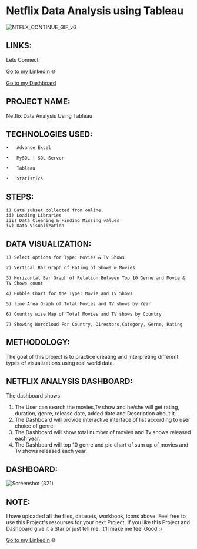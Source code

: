 # Netflix Data Analysis using Tableau

 ![NTFLX_CONTINUE_GIF_v6](https://user-images.githubusercontent.com/82509629/229379355-339efa50-8a66-4f95-ae2f-23d7feedc1ea.gif)

## LINKS: 

Lets Connect

[Go to my LinkedIn](https://www.linkedin.com/in/nitesh-gautam-2a7a87209/) 🌐

[Go to my Dashboard](https://public.tableau.com/app/profile/nitesh.gautam/viz/NETFLIX_16786602171800/Netflix)

## PROJECT NAME: 

Netflix Data Analysis Using Tableau 


## TECHNOLOGIES USED:

    •	Advance Excel

    •	MySQL | SQL Server

    •	Tableau

    •	Statistics
    
## STEPS:

    i) Data subset collected from online.
    ii) Loading Libraries
    iii) Data Cleaning & Finding Missing values
    iv) Data Visualization
    
## DATA VISUALIZATION: 


    1) Select options for Type: Movies & Tv Shows
    
    2) Vertical Bar Graph of Rating of Shows & Movies
    
    3) Horizontal Bar Graph of Relation Between Top 10 Gerne and Movie & TV Shows count
    
    4) Bubble Chart for the Type: Movie and TV Shows
    
    5) line Area Graph of Total Movies and TV shows by Year
    
    6) Country wise Map of Total Movies and TV shows by Country
    
    7) Showing Wordcloud For Country, Directors,Category, Gerne, Rating
    

## METHODOLOGY:


The goal of this project is to practice creating and interpreting different types of visualizations using real world data.

 

## NETFLIX ANALYSIS DASHBOARD:

The dashboard shows:

1) The User can search the movies,Tv show and he/she will get rating, duration, genre, release date, added date and Description about it.
2) The Dashboard will provide interactive interface of list according to user choice of genre.
3) The Dashboard will show total number of movies and Tv shows released each year. 
4) The Dashboard will top 10 genre and pie chart of sum up of movies and Tv shows released each year.

## DASHBOARD:

 ![Screenshot (321)](https://user-images.githubusercontent.com/82509629/226191315-1d849571-ce9e-4cce-a184-dcad77419ac2.png)


## NOTE:

I have uploaded all the files, datasets, workbook, icons above. Feel free to use this Project's resourses for your next Project. If you like this Project and Dashboard give it a Star or just tell me. It'll make me feel Good :)

[Go to my LinkedIn](https://www.linkedin.com/in/nitesh-gautam-2a7a87209/) 🌐
